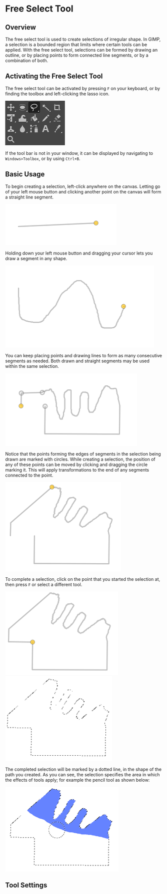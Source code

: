 # Free Select Tool

## Overview

The free select tool is used to create selections of irregular shape. In GIMP, a selection is a bounded region that limits where certain tools can be applied. With the free select tool, selections can be formed by drawing an outline, or by placing points to form connected line segments, or by a combination of both. 

## Activating the Free Select Tool

The free select tool can be activated by pressing `F` on your keyboard, or by finding the toolbox and left-clicking the lasso icon.

![toolbox with freeselect selected](../images/lassoicon.PNG)

If the tool bar is not in your window, it can be displayed by navigating to `Windows>Toolbox`, or by using `Ctrl+B`. 

## Basic Usage

To begin creating a selection, left-click anywhere on the canvas. Letting go of your left mouse button and clicking another point on the canvas will form a straight line segment.

![line segment](../images/linesegment.PNG)

 Holding down your left mouse button and dragging your cursor lets you draw a segment in any shape. 

![drawn line segment](../images/drawnsegment.PNG)

You can keep placing points and drawing lines to form as many consecutive segments as needed. Both drawn and straight segments may be used within the same selection.

![shape using both drawn and straight line segments](../images/straightanddrawnsegments.PNG)

Notice that the points forming the edges of segments in the selection being drawn are marked with circles. While creating a selection, the position of any of these points can be moved by clicking and dragging the circle marking it. This will apply transformations to the end of any segments connected to the point.

![the same shape, after editing the position of one of the points in the selection path](../images/transformedsegments.PNG)

To complete a selection, click on the point that you started the selection at, then press `F` or select a different tool.

![hovering on original point](../images/hoveronoriginalpoint.PNG)
![completed selection](../images/complete%20selection.PNG)

The completed selection will be marked by a dotted line, in the shape of the path you created. As you can see, the selection specifies the area in which the effects of tools apply; for example the pencil tool as shown below:

![coloring within a selection](../images/coloring%20in%20selection.PNG)


## Tool Settings


